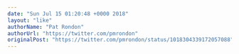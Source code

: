 ```yaml
---
date: "Sun Jul 15 01:20:48 +0000 2018"
layout: "like"
authorName: "Pat Rondon"
authorUrl: "https://twitter.com/pmrondon"
originalPost: "https://twitter.com/pmrondon/status/1018304339172057088"
---
```

